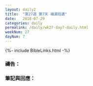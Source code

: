 ```yaml
---
layout: daily2
title:  "第27週 第7天 補漏拾遺"
date:   2018-07-29
categories: daily
permalink: /daily/wk27-day7-daily.html
weekNum: 27
dayNum: 7
---
```


{%- include BibleLinks.html -%}

### 禱告：

### 筆記與回應：
